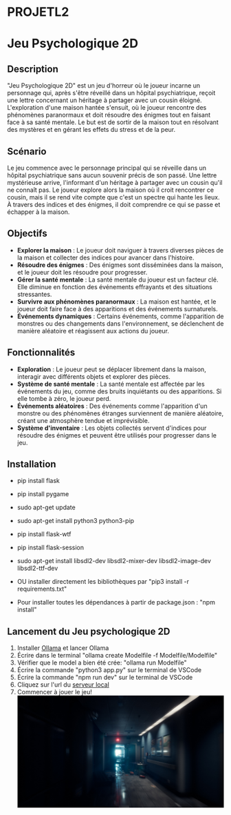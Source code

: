 # PROJETL2
# Jeu Psychologique 2D

## Description

"Jeu Psychologique 2D" est un jeu d'horreur où le joueur incarne un personnage qui, après s'être réveillé dans un hôpital psychiatrique, reçoit une lettre concernant un héritage à partager avec un cousin éloigné. L'exploration d'une maison hantée s'ensuit, où le joueur rencontre des phénomènes paranormaux et doit résoudre des énigmes tout en faisant face à sa santé mentale. Le but est de sortir de la maison tout en résolvant des mystères et en gérant les effets du stress et de la peur.

## Scénario

Le jeu commence avec le personnage principal qui se réveille dans un hôpital psychiatrique sans aucun souvenir précis de son passé. Une lettre mystérieuse arrive, l'informant d'un héritage à partager avec un cousin qu'il ne connaît pas. Le joueur explore alors la maison où il croit rencontrer ce cousin, mais il se rend vite compte que c'est un spectre qui hante les lieux. À travers des indices et des énigmes, il doit comprendre ce qui se passe et échapper à la maison.

## Objectifs

- **Explorer la maison** : Le joueur doit naviguer à travers diverses pièces de la maison et collecter des indices pour avancer dans l'histoire.
- **Résoudre des énigmes** : Des énigmes sont disséminées dans la maison, et le joueur doit les résoudre pour progresser.
- **Gérer la santé mentale** : La santé mentale du joueur est un facteur clé. Elle diminue en fonction des événements effrayants et des situations stressantes.
- **Survivre aux phénomènes paranormaux** : La maison est hantée, et le joueur doit faire face à des apparitions et des événements surnaturels.
- **Événements dynamiques** : Certains événements, comme l'apparition de monstres ou des changements dans l'environnement, se déclenchent de manière aléatoire et réagissent aux actions du joueur.

## Fonctionnalités

- **Exploration** : Le joueur peut se déplacer librement dans la maison, interagir avec différents objets et explorer des pièces.
- **Système de santé mentale** : La santé mentale est affectée par les événements du jeu, comme des bruits inquiétants ou des apparitions. Si elle tombe à zéro, le joueur perd.
- **Événements aléatoires** : Des événements comme l'apparition d'un monstre ou des phénomènes étranges surviennent de manière aléatoire, créant une atmosphère tendue et imprévisible.
- **Système d'inventaire** : Les objets collectés servent d'indices pour résoudre des énigmes et peuvent être utilisés pour progresser dans le jeu.

## Installation
- pip install flask
- pip install pygame
- sudo apt-get update
- sudo apt-get install python3 python3-pip
- pip install flask-wtf
- pip install flask-session
- sudo apt-get install libsdl2-dev libsdl2-mixer-dev libsdl2-image-dev libsdl2-ttf-dev

- OU installer directement les bibliothèques par "pip3 install -r requirements.txt"

- Pour installer toutes les dépendances à partir de package.json : "npm install"

## Lancement du Jeu psychologique 2D
1) Installer [Ollama](https://ollama.com/) et lancer Ollama
2) Écrire dans le terminal "ollama create Modelfile -f Modelfile/Modelfile"
3) Vérifier que le model a bien été crée: "ollama run Modelfile"
4) Écrire la commande "python3 app.py" sur le terminal de VSCode
5) Écrire la commande "npm run dev" sur le terminal de VSCode
6) Cliquez sur l'url du [serveur local](http://127.0.0.1:5173)
7) Commencer à jouer le jeu!
   ![Texte alternatif](./assets/1.jpg)





